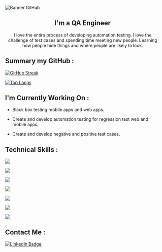 ![Banner GitHub](https://user-images.githubusercontent.com/52105079/196592011-668ac4a5-d3b6-4f68-880c-18acedc3e679.png)

<h2 align="center">
I'm a QA Engineer
</h2> 

<p align="center">
I love the entire process of developing automation testing. I love the challenge of test cases and spending time meeting new people. Learning how people hide things and where people are likely to look.
</p>

## Summary my GitHub :

[![GitHub Streak](http://github-readme-streak-stats.herokuapp.com?user=nayaCodeStudio&theme=dark&background=000000)](https://git.io/streak-stats)

[![Top Langs](https://github-readme-stats.vercel.app/api/top-langs/?username=nayaCodeStudio&layout=compact&theme=vision-friendly-dark)](https://github.com/anuraghazra/github-readme-stats)

## I'm Currently Working On :

- Black box testing mobile apps and web apps.

- Create and develop automation testing for regression test web and mobile apps.

- Create and develop negative and positive test cases.

## Technical Skills :

![](https://img.shields.io/badge/JavaScript-F7DF1E?style=for-the-badge&logo=javascript&logoColor=black)

![](https://img.shields.io/badge/Node.js-43853D?style=for-the-badge&logo=node.js&logoColor=white)

![](https://img.shields.io/badge/Python-14354C?style=for-the-badge&logo=python&logoColor=white)

![](https://img.shields.io/badge/Java-ED8B00?style=for-the-badge&logo=java&logoColor=white)

![](https://img.shields.io/badge/Kotlin-0095D5?&style=for-the-badge&logo=kotlin&logoColor=white)

![](https://img.shields.io/badge/mocha.js-323330?style=for-the-badge&logo=mocha&logoColor=Brown)

![](https://img.shields.io/badge/chai.js-323330?style=for-the-badge&logo=chai&logoColor=red)

## Contact Me :

<div id="badges">
  <a href="https://www.linkedin.com/in/nayanurwiyoga">
    <img src="https://img.shields.io/badge/LinkedIn-blue?style=for-the-badge&logo=linkedin&logoColor=white" alt="LinkedIn Badge"/>
  </a>
</div>

